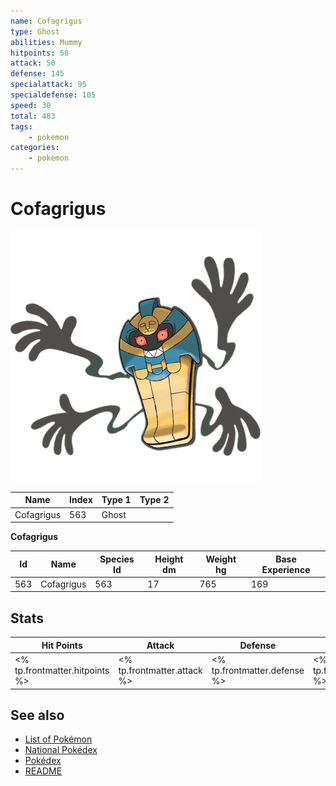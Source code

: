 ```yaml
---
name: Cofagrigus
type: Ghost
abilities: Mummy
hitpoints: 58
attack: 50
defense: 145
specialattack: 95
specialdefense: 105
speed: 30
total: 483
tags:
    - pokemon
categories:
    - pokemon
---
```


# Cofagrigus


![Cofagrigus](images/563.png)

| **Name** | **Index** | **Type 1** | **Type 2** |
|----|----|----|----|
| Cofagrigus | 563 | Ghost  |  |

**Cofagrigus** 




| **Id** | **Name** | **Species Id** | **Height dm** | **Weight hg** | **Base Experience** |
|--------|----------|----------------|------------|------------|---------------------|
| 563 | Cofagrigus | 563 | 17 | 765 | 169 |



## Stats

| **Hit Points** | **Attack** | **Defense** | **Special Attack** | **Special Defense** | **Speed** | **Total** |
|----------------|------------|-------------|--------------------|---------------------|-----------|-----------|
| <% tp.frontmatter.hitpoints %> | <% tp.frontmatter.attack %> | <% tp.frontmatter.defense %> | <% tp.frontmatter.specialattack %> | <% tp.frontmatter.specialdefense %> | <% tp.frontmatter.speed %> | <% tp.frontmatter.total %> |

## See also

- [List of Pokémon](../pokemon.md)
- [National Pokédex](../national_pokedex.md)
- [Pokédex](../pokedex.md)
- [README](../README.md)

